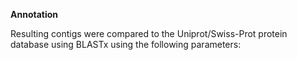 **Annotation**

Resulting contigs were compared to the Uniprot/Swiss-Prot protein database using BLASTx using the following parameters: 
